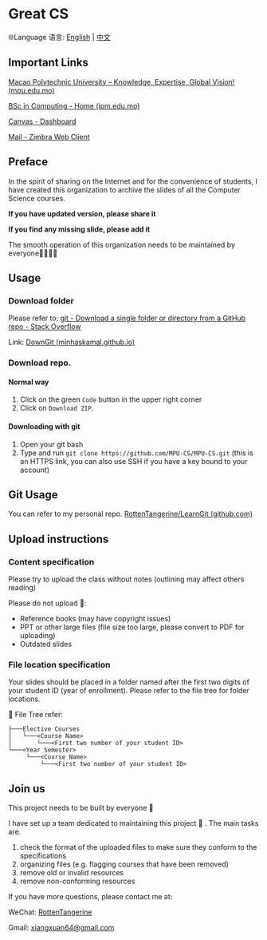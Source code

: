 # Great CS

:globe_with_meridians:Language 语言: [English](https://github.com/MPU-CS/MPU-CS/blob/main/README.md)  |  [中文](https://github.com/MPU-CS/MPU-CS/blob/main/README_CHS.md)

## Important Links

[Macao Polytechnic University – Knowledge, Expertise, Global Vision! (mpu.edu.mo)](https://www.mpu.edu.mo/en/index.php)

[BSc in Computing - Home (ipm.edu.mo)](https://cp.ipm.edu.mo/)

[Canvas - Dashboard](https://canvas.mpu.edu.mo/)

[Mail - Zimbra Web Client](https://mail.ipm.edu.mo/)

## Preface

In the spirit of sharing on the Internet and for the convenience of students, I have created this organization to archive the slides of all the Computer Science courses.



**If you have updated version, please share it**

**If you find any missing slide, please add it**



The smooth operation of this organization needs to be maintained by everyone:family_man_woman_girl_boy:

## Usage

### Download folder

Please refer to: [git - Download a single folder or directory from a GitHub repo - Stack Overflow](https://stackoverflow.com/questions/7106012/download-a-single-folder-or-directory-from-a-github-repo)

Link: [DownGit (minhaskamal.github.io)](https://minhaskamal.github.io/DownGit/#/home)

### Download repo.

#### Normal way

1. Click on the green `Code` button in the upper right corner
2. Click on `Download ZIP`.

#### Downloading with git 

1. Open your git bash
2. Type and run `git clone https://github.com/MPU-CS/MPU-CS.git` (this is an HTTPS link, you can also use SSH if you have a key bound to your account)

## Git Usage

You can refer to my personal repo. [RottenTangerine/LearnGit (github.com)](https://github.com/RottenTangerine/LearnGit)

## Upload instructions

### Content specification

Please try to upload the class without notes (outlining may affect others reading)

Please do not upload :no_entry_sign::

- Reference books (may have copyright issues)
- PPT or other large files (file size too large, please convert to PDF for uploading)
- Outdated slides

### File location specification

Your slides should be placed in a folder named after the first two digits of your student ID (year of enrollment). Please refer to the file tree for folder locations.

:evergreen_tree: File Tree refer:

```
├───Elective Courses
│   └───<Course Name>
│       └───<First two number of your student ID>
└───<Year Semester>
     └───<Course Name>
         └───<First two number of your student ID>
```

## Join us

This project needs to be built by everyone :busts_in_silhouette:

I have set up a team dedicated to maintaining this project :wrench: . The main tasks are.

1. check the format of the uploaded files to make sure they conform to the specifications
2. organizing files (e.g. flagging courses that have been removed)
3. remove old or invalid resources
4. remove non-conforming resources



If you have more questions, please contact me at:

WeChat: [RottenTangerine](https://github.com/RottenTangerine/RottenTangerine/blob/main/img/wechat_qr.png)

Gmail: xiangxuan64@gmail.com

